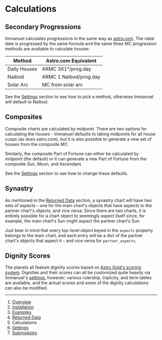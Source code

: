 # Calculations

## Secondary Progressions

Immanuel calculates progressions in the same way as [astro.com](https://astro.com). The natal date is progressed by the same formula and the same three MC progression methods are available to calculate houses:

| Method | Astro.com Equivalent |
| --- | --- |
| Daily Houses | ARMC 361°/prog.day |
| Naibod | ARMC 1 Naibod/prog.day |
| Solar Arc | MC from solar arc |

See the [Settings](6-settings.md#mc_progression_method) section to see how to pick a method, otherwise Immanuel will default to Naibod.

## Composites

Composite charts are calculated by midpoint. There are two options for calculating the houses - Immanuel defaults to taking midpoints for all house cusps (as does astro.com), but it is also possible to generate a new set of houses from the composite MC.

Similarly, the composite Part of Fortune can either be calculated by midpoint (the default) or it can generate a new Part of Fortune from the composite Sun, Moon, and Ascendant.

See the [Settings](6-settings.md#composite_pars_fortuna) section to see how to change these defaults.

## Synastry

As mentioned in the [Returned Data](4-data.md) section, a synastry chart will have two sets of aspects - one for the main chart's objects that have aspects to the partner chart's objects, and vice versa. Since there are two charts, it is entirely possible for a chart object to seemingly aspect itself since, for example, the main chart's Sun might aspect the partner chart's Sun.

Just bear in mind that every top-level object keyed in the `aspects` property belongs to the main chart, and each entry will be a dict of the partner chart's objects that aspect it - and vice versa for `partner_aspects`.

## Dignity Scores

The planets all feature diginity scores based on [Astro Gold's scoring system](https://www.astrogold.io/AG-MacOS-Help/essential_dignities.html). Dignities and their scores can all be customized quite heavily via Immanuel's [settings](6-settings.md#rulerships), however; various rulership, triplicity, and term tables are available, and the actual scores and some of the dignity calculations can also be modified.

---

1. [Overview](1-overview.md)
2. [Installation](2-installation.md)
3. [Examples](3-examples.md)
4. [Returned Data](4-data.md)
5. Calculations
6. [Settings](6-settings.md)
7. [Submodules](7-submodules.md)

